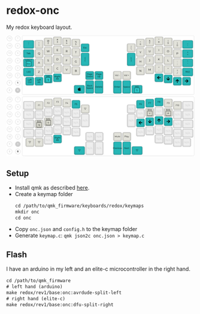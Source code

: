 # redox-onc

My redox keyboard layout.

![](https://github.com/onc/redox-onc/blob/main/layout/onc_layer_0.png)
![](https://github.com/onc/redox-onc/blob/main/layout/onc_layer_1.png)

## Setup

- Install qmk as described [here](https://docs.qmk.fm/#/newbs_getting_started).
- Create a keymap folder
  ```
  cd /path/to/qmk_firmware/keyboards/redox/keymaps
  mkdir onc
  cd onc
  ```
- Copy `onc.json` and `config.h` to the keymap folder
- Generate `keymap.c`: `qmk json2c onc.json > keymap.c`

## Flash

I have an arduino in my left and an elite-c microcontroller in the right hand.

```
cd /path/to/qmk_firmware
# left hand (arduino)
make redox/rev1/base:onc:avrdude-split-left
# right hand (elite-c)
make redox/rev1/base:onc:dfu-split-right
```
